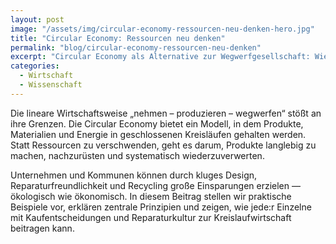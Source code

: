 ```yaml
---
layout: post
image: "/assets/img/circular-economy-ressourcen-neu-denken-hero.jpg"
title: "Circular Economy: Ressourcen neu denken"
permalink: "blog/circular-economy-ressourcen-neu-denken"
excerpt: "Circular Economy als Alternative zur Wegwerfgesellschaft: Wie geschlossene Materialkreisläufe funktionieren und was jede:r beitragen kann."
categories: 
  - Wirtschaft
  - Wissenschaft
---
```


Die lineare Wirtschaftsweise „nehmen – produzieren – wegwerfen“ stößt an ihre Grenzen. Die Circular Economy bietet ein Modell, in dem Produkte, Materialien und Energie in geschlossenen Kreisläufen gehalten werden. Statt Ressourcen zu verschwenden, geht es darum, Produkte langlebig zu machen, nachzurüsten und systematisch wiederzuverwerten.  

Unternehmen und Kommunen können durch kluges Design, Reparaturfreundlichkeit und Recycling große Einsparungen erzielen — ökologisch wie ökonomisch. In diesem Beitrag stellen wir praktische Beispiele vor, erklären zentrale Prinzipien und zeigen, wie jede:r Einzelne mit Kaufentscheidungen und Reparaturkultur zur Kreislaufwirtschaft beitragen kann.